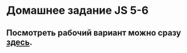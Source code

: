 # Домашнее задание JS 5-6

<h2>Посмотреть рабочий вариант можно сразу <a href="http://10.skm.pp.ua/js-5-6"><b>здесь</b></a>.</h2>